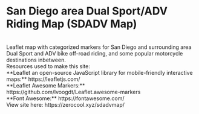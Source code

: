 # San Diego area Dual Sport/ADV Riding Map (SDADV Map)
<br>
Leaflet map with categorized markers for San Diego and surrounding area Dual Sport and ADV bike off-road riding, and some popular motorcycle destinations inbetween. 
<br>
Resources used to make this site:<br>
**Leaflet an open-source JavaScript library for mobile-friendly interactive maps:** https://leafletjs.com/<br>
**Leaflet Awesome Markers:** https://github.com/lvoogdt/Leaflet.awesome-markers<br>
**Font Awesome:** https://fontawesome.com/
<br>
View site here: https://zerocool.xyz/sdadvmap/<br>

